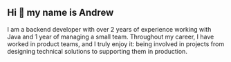 ## Hi 👋 my name is Andrew

I am a backend developer with over 2 years of experience working with Java and 1 year of managing a small team. Throughout my career, I have worked in product teams, and I truly enjoy it: being involved in projects from designing technical solutions to supporting them in production.
